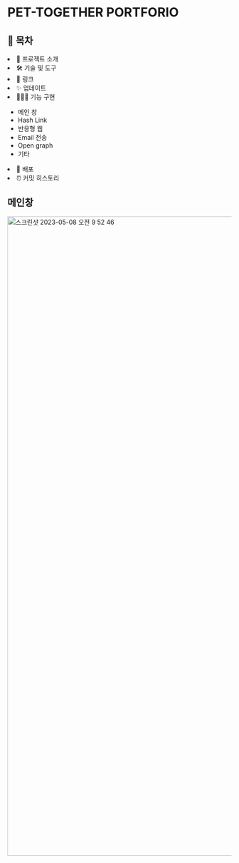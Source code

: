<h1>PET-TOGETHER PORTFORIO</h1>

<h2>📗 목차</h2>
<li>📝 프로젝트 소개</li>
<li>🛠 기술 및 도구</li>
<li>🔗 링크</li>
<li>✨ 업데이트</li>
<li>👨🏻‍💻 기능 구현</li>
<ul>
<li><a src="#main">메인 창</a></li>
<li>Hash Link</li>
<li>반응형 웹</li>
<li>Email 전송</li>
<li>Open graph</li>
<li>기타</li>
</ul>
<li>🚀 배포</li>
<li>⏰ 커밋 히스토리</li>


<h2 id="main">메인창</h2>
<img width="1434" alt="스크린샷 2023-05-08 오전 9 52 46" src="https://user-images.githubusercontent.com/124863100/236712021-1b9159ee-61d1-40ae-8696-d0e977abb9e7.png">
